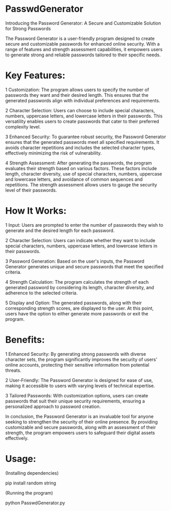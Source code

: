# PasswdGenerator
Introducing the Password Generator: A Secure and Customizable Solution for Strong Passwords

The Password Generator is a user-friendly program designed to create secure and customizable passwords for enhanced online security. With a range of features and strength assessment capabilities, it empowers users to generate strong and reliable passwords tailored to their specific needs.

# Key Features:

1 Customization: The program allows users to specify the number of passwords they want and their desired length. This ensures that the generated passwords align with individual preferences and requirements. <p>
2 Character Selection: Users can choose to include special characters, numbers, uppercase letters, and lowercase letters in their passwords. This versatility enables users to create passwords that cater to their preferred complexity level. <p>
3 Enhanced Security: To guarantee robust security, the Password Generator ensures that the generated passwords meet all specified requirements. It avoids character repetitions and includes the selected character types, effectively minimizing the risk of vulnerability. <p>
4 Strength Assessment: After generating the passwords, the program evaluates their strength based on various factors. These factors include length, character diversity, use of special characters, numbers, uppercase and lowercase letters, and avoidance of common sequences and repetitions. The strength assessment allows users to gauge the security level of their passwords. <p>

# How It Works:

1 Input: Users are prompted to enter the number of passwords they wish to generate and the desired length for each password. <p>
2 Character Selection: Users can indicate whether they want to include special characters, numbers, uppercase letters, and lowercase letters in their passwords. <p>
3 Password Generation: Based on the user's inputs, the Password Generator generates unique and secure passwords that meet the specified criteria. <p>
4 Strength Calculation: The program calculates the strength of each generated password by considering its length, character diversity, and adherence to the selected criteria. <p>
5 Display and Option: The generated passwords, along with their corresponding strength scores, are displayed to the user. At this point, users have the option to either generate more passwords or exit the program. <p>

# Benefits:

1 Enhanced Security: By generating strong passwords with diverse character sets, the program significantly improves the security of users' online accounts, protecting their sensitive information from potential threats. <p>
2 User-Friendly: The Password Generator is designed for ease of use, making it accessible to users with varying levels of technical expertise. <p>
3 Tailored Passwords: With customization options, users can create passwords that suit their unique security requirements, ensuring a personalized approach to password creation. <p>

In conclusion, the Password Generator is an invaluable tool for anyone seeking to strengthen the security of their online presence. By providing customizable and secure passwords, along with an assessment of their strength, the program empowers users to safeguard their digital assets effectively.

# Usage:

(Installing dependencies) <p>
pip install random string

(Running the program) <p>
python PasswdGenerator.py
